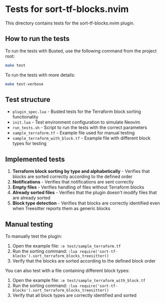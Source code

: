 # Tests for sort-tf-blocks.nvim

This directory contains tests for the sort-tf-blocks.nvim plugin.

## How to run the tests

To run the tests with Busted, use the following command from the project root:

```bash
make test
```

To run the tests with more details:

```bash
make test-verbose
```

## Test structure

- `plugin_spec.lua` - Busted tests for the Terraform block sorting functionality
- `init.lua` - Test environment configuration to simulate Neovim
- `run_tests.sh` - Script to run the tests with the correct parameters
- `sample_terraform.tf` - Example file used for manual testing
- `sample_terraform_with_block.tf` - Example file with different block types for testing

## Implemented tests

1. **Terraform block sorting by type and alphabetically** - Verifies that blocks are sorted correctly according to the defined order
2. **Notifications** - Verifies that notifications are sent correctly
3. **Empty files** - Verifies handling of files without Terraform blocks
4. **Already sorted files** - Verifies that the plugin doesn't modify files that are already sorted
5. **Block type detection** - Verifies that blocks are correctly identified even when Treesitter reports them as generic blocks

## Manual testing

To manually test the plugin:

1. Open the example file: `:e test/sample_terraform.tf`
2. Run the sorting command: `:lua require('sort-tf-blocks').sort_terraform_blocks_treesitter()`
3. Verify that the blocks are sorted according to the defined block order

You can also test with a file containing different block types:

1. Open the example file: `:e test/sample_terraform_with_block.tf`
2. Run the sorting command: `:lua require('sort-tf-blocks').sort_terraform_blocks_treesitter()`
3. Verify that all block types are correctly identified and sorted
